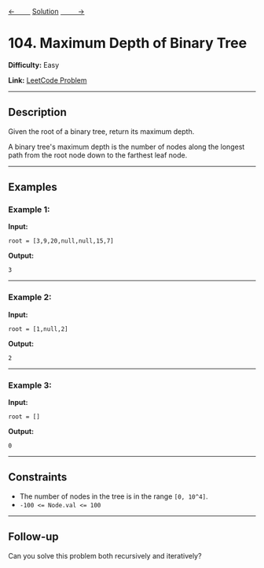 [<-&nbsp;&nbsp;&nbsp;&nbsp;&nbsp;&nbsp;&nbsp;&nbsp;](../226.%20Invert%20Binary%20Tree/statement.md)
[Solution](../104.%20Maximum%20Depth%20of%20Binary%20Tree/solution.js)
[&nbsp;&nbsp;&nbsp;&nbsp;&nbsp;&nbsp;&nbsp;&nbsp; ->](../543.%20Diameter%20of%20Binary%20Tree/statement.md)

# 104. Maximum Depth of Binary Tree

**Difficulty:** Easy

**Link:** [LeetCode Problem](https://leetcode.com/problems/maximum-depth-of-binary-tree/)

---

## Description

Given the root of a binary tree, return its maximum depth.

A binary tree's maximum depth is the number of nodes along the longest path from the root node down to the farthest leaf node.

---

## Examples

### Example 1:

**Input:**

```plaintext
root = [3,9,20,null,null,15,7]
```

**Output:**

```plaintext
3
```

---

### Example 2:

**Input:**

```plaintext
root = [1,null,2]
```

**Output:**

```plaintext
2
```

---

### Example 3:

**Input:**

```plaintext
root = []
```

**Output:**

```plaintext
0
```

---

## Constraints

- The number of nodes in the tree is in the range `[0, 10^4]`.
- `-100 <= Node.val <= 100`

---

## Follow-up

Can you solve this problem both recursively and iteratively?
